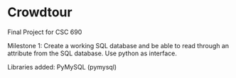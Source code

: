 # Crowdtour
Final Project for CSC 690

Milestone 1:
Create a working SQL database and be able to read through an attribute from the SQL database. Use python as interface.



Libraries added:
PyMySQL (pymysql)
